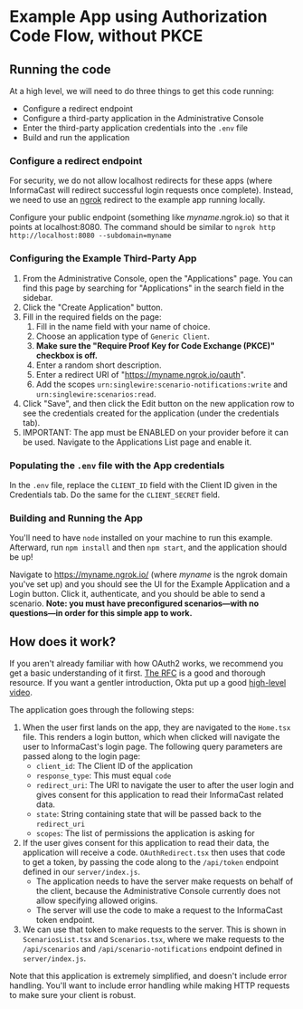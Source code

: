 # Example App using Authorization Code Flow, without PKCE

## Running the code

At a high level, we will need to do three things to get this code running:

- Configure a redirect endpoint
- Configure a third-party application in the Administrative Console
- Enter the third-party application credentials into the `.env` file
- Build and run the application

### Configure a redirect endpoint
For security, we do not allow localhost redirects for these apps (where InformaCast will redirect successful login requests once complete). Instead, we need to use an [ngrok](https://ngrok.com) redirect to the example app running locally.

Configure your public endpoint (something like _myname_.ngrok.io) so that it points at localhost:8080. The command should be similar to `ngrok http http://localhost:8080 --subdomain=myname`

### Configuring the Example Third-Party App

1. From the Administrative Console, open the "Applications" page. You can find this page by searching for "Applications" in the search field in the sidebar.
2. Click the "Create Application" button.
3. Fill in the required fields on the page:
   1. Fill in the name field with your name of choice.
   2. Choose an application type of `Generic Client`.
   3. **Make sure the "Require Proof Key for Code Exchange (PKCE)" checkbox is off.**
   4. Enter a random short description.
   5. Enter a redirect URI of "https://myname.ngrok.io/oauth".
   6. Add the scopes `urn:singlewire:scenario-notifications:write` and `urn:singlewire:scenarios:read`.
4. Click "Save", and then click the Edit button on the new application row to see the credentials created for the application (under the credentials tab).
5. IMPORTANT: The app must be ENABLED on your provider before it can be used. Navigate to the Applications List page and enable it.

### Populating the `.env` file with the App credentials

In the `.env` file, replace the `CLIENT_ID` field with the Client ID given in the Credentials tab. Do the same for the `CLIENT_SECRET` field.

### Building and Running the App

You'll need to have `node` installed on your machine to run this example. Afterward, run `npm install` and then `npm start`, and the application should be up!

Navigate to https://myname.ngrok.io/ (where _myname_ is the ngrok domain you've set up) and you should see the UI for the Example Application and a Login button. Click it, authenticate, and you should be able to send a scenario. **Note: you must have preconfigured scenarios—with no questions—in order for this simple app to work.** 

## How does it work?

If you aren't already familiar with how OAuth2 works, we recommend you get a basic understanding of it first. [The RFC](https://datatracker.ietf.org/doc/html/rfc6749) is a good and thorough resource. If you want a gentler introduction, Okta put up a good [high-level video](https://www.youtube.com/watch?v=996OiexHze0).

The application goes through the following steps:

1. When the user first lands on the app, they are navigated to the `Home.tsx` file. This renders a login button, which when clicked will navigate the user to InformaCast's login page. The following query parameters are passed along to the login page:
   - `client_id`: The Client ID of the application
   - `response_type`: This must equal `code`
   - `redirect_uri`: The URI to navigate the user to after the user login and gives consent for this application to read their InformaCast related data.
   - `state`: String containing state that will be passed back to the `redirect_uri`
   - `scopes`: The list of permissions the application is asking for
2. If the user gives consent for this application to read their data, the application will receive a code. `OAuthRedirect.tsx` then uses that code to get a token, by passing the code along to the `/api/token` endpoint defined in our `server/index.js`.
   - The application needs to have the server make requests on behalf of the client, because the Administrative Console currently does not allow specifying allowed origins.
   - The server will use the code to make a request to the InformaCast token endpoint.
3. We can use that token to make requests to the server. This is shown in `ScenariosList.tsx` and `Scenarios.tsx`, where we make requests to the `/api/scenarios` and `/api/scenario-notifications` endpoint defined in `server/index.js`.

Note that this application is extremely simplified, and doesn't include error handling. You'll want to include error handling while making HTTP requests to make sure your client is robust.
